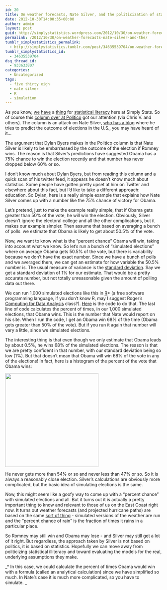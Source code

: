 ```yaml
---
id: 20
title: On weather forecasts, Nate Silver, and the politicization of statistical illiteracy
date: 2012-10-30T14:00:35+00:00
author: admin
layout: post
guid: http://simplystatistics.wordpress.com/2012/10/30/on-weather-forecasts-nate-silver-and-the
permalink: /2012/10/30/on-weather-forecasts-nate-silver-and-the/
tumblr_simplystatistics_permalink:
  - http://simplystatistics.tumblr.com/post/34635539704/on-weather-forecasts-nate-silver-and-the
tumblr_simplystatistics_id:
  - 34635539704
dsq_thread_id:
  - 933633807
categories:
  - Uncategorized
tags:
  - five thirty eigh
  - nate silver
  - R
  - simulation
---
```

As you know, <a href="http://simplystatistics.org/post/34483703514/sunday-data-statistics-link-roundup-10-28-12" target="_blank">we</a> <a href="http://simplystatistics.org/post/33564003058/sunday-data-statistics-link-roundup-10-14-12" target="_blank">have</a> a <a href="http://simplystatistics.org/post/29407938554/statistics-statisticians-need-better-marketing" target="_blank">thing</a> for <a href="http://simplystatistics.org/post/13684264380/citizen-science-makes-statistical-literacy-critical" target="_blank">statistical literacy</a> here at Simply Stats. So of course this <a href="http://www.politico.com/blogs/media/2012/10/nate-silver-romney-clearly-could-still-win-147618.html" target="_blank">column over at Politico</a> got our attention (via Chris V. and others). The column is an attack on Nate Silver, <a href="http://fivethirtyeight.blogs.nytimes.com/" target="_blank">who has a blog</a> where he tries to predict the outcome of elections in the U.S., you may have heard of it&#8230;

The argument that Dylan Byers makes in the Politico column is that Nate Silver is likely to be embarrassed by the outcome of the election if Romney wins. The reason is that Silver&#8217;s predictions have suggested Obama has a 75% chance to win the election recently and that number has never dropped below 60% or so. 

I don&#8217;t know much about Dylan Byers, but from reading this column and a quick scan of his twitter feed, it appears he doesn&#8217;t know much about statistics. Some people have gotten pretty upset at him on Twitter and elsewhere about this fact, but I&#8217;d like to take a different approach: education. So Dylan, here is a really simple example that explains how Nate Silver comes up with a number like the 75% chance of victory for Obama. 

Let&#8217;s pretend, just to make the example really simple, that if Obama gets greater than 50% of the vote, he will win the election. Obviously, Silver doesn&#8217;t ignore the electoral college and all the other complications, but it makes our example simpler. Then assume that based on averaging a bunch of polls  we estimate that Obama is likely to get about 50.5% of the vote.

Now, we want to know what is the &#8220;percent chance&#8221; Obama will win, taking into account what we know. So let&#8217;s run a bunch of &#8220;simulated elections&#8221; where on average Obama gets 50.5% of the vote, but there is variability because we don&#8217;t have the exact number. Since we have a bunch of polls and we averaged them, we can get an estimate for how variable the 50.5% number is. The usual measure of variance is the <a href="http://en.wikipedia.org/wiki/Standard_deviation" target="_blank">standard deviation</a>. Say we get a standard deviation of 1% for our estimate. That would be a pretty accurate number, but not totally unreasonable given the amount of polling data out there. 

We can run 1,000 simulated elections like this in <a href="http://www.r-project.org/" target="_blank">R</a>* (a free software programming language, if you don&#8217;t know R, may I suggest Roger&#8217;s <a href="https://www.coursera.org/course/compdata" target="_blank">Computing for Data Analysis</a> class?). <a href="https://raw.github.com/gist/3979974/21e3aea5aad79f68c03bbc519c216ed35b2ecd8b/gistfile1.r" target="_blank">Here</a> is the code to do that. The last line of code calculates the percent of times, in our 1,000 simulated elections, that Obama wins. This is the number that Nate would report on his site. When I run the code, I get an Obama win 68% of the time (Obama gets greater than 50% of the vote). But if you run it again that number will vary a little, since we simulated elections. 

The interesting thing is that even though we only estimate that Obama leads by about 0.5%, he wins 68% of the simulated elections. The reason is that we are pretty confident in that number, with our standard deviation being so low (1%). But that doesn&#8217;t mean that Obama will win 68% of the vote in any of the elections! In fact, here is a histogram of the percent of the vote that Obama wins: 

<img height="300" src="http://biostat.jhsph.edu/~jleek/obama.png" width="300" />

He never gets more than 54% or so and never less than 47% or so. So it is always a reasonably close election. Silver&#8217;s calculations are obviously more complicated, but the basic idea of simulating elections is the same. 

Now, this might seem like a goofy way to come up with a &#8220;percent chance&#8221; with simulated elections and all. But it turns out it is actually a pretty important thing to know and relevant to those of us on the East Coast right now. It turns out weather forecasts (and projected hurricane paths) are based on the same <a href="http://en.wikipedia.org/wiki/Numerical_weather_prediction" target="_blank">sort of thing</a> - simulated versions of the weather are run and the &#8220;percent chance of rain&#8221; is the fraction of times it rains in a particular place. 

So Romney may still win and Obama may lose - and Silver may still get a lot of it right. But regardless, the approach taken by Silver is not based on politics, it is based on statistics. Hopefully we can move away from politicizing statistical illiteracy and toward evaluating the models for the real, underlying assumptions they make. 

_* In this case, we could calculate the percent of times Obama would win with a formula (called an analytical calculation) since we have simplified so much. In Nate&#8217;s case it is much more complicated, so you have to simulate. _